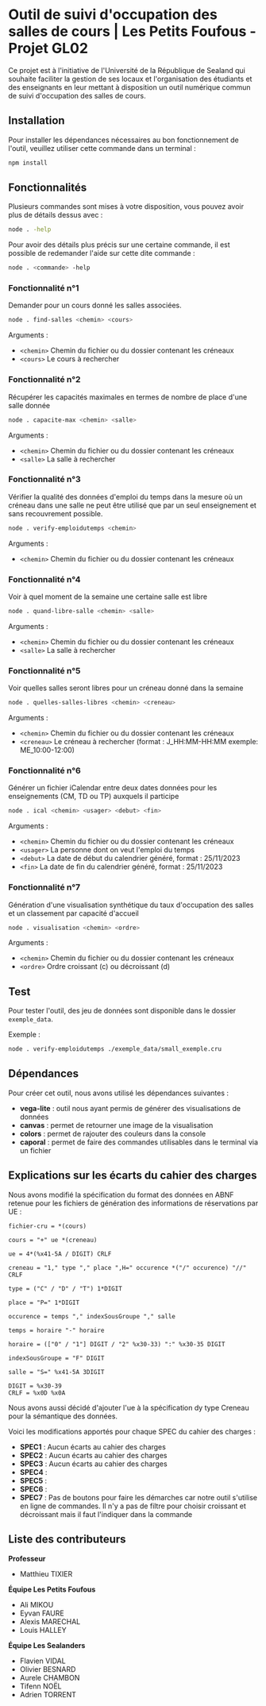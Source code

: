 # Outil de suivi d'occupation des salles de cours | Les Petits Foufous - Projet GL02

Ce projet est à l'initiative de l'Université de la République de Sealand qui souhaite faciliter la gestion de ses locaux et l'organisation des étudiants et des enseignants en leur mettant à disposition un outil numérique commun de suivi d'occupation des salles de cours.

## Installation

Pour installer les dépendances nécessaires au bon fonctionnement de l'outil, veuillez utiliser cette commande dans un terminal :

```bash
npm install
```

## Fonctionnalités
Plusieurs commandes sont mises à votre disposition, vous pouvez avoir plus de détails dessus avec :
```bash
node . -help
```

Pour avoir des détails plus précis sur une certaine commande, il est possible de redemander l'aide sur cette dite commande :

```bash
node . <commande> -help
```

### Fonctionnalité n°1
Demander pour un cours donné les salles associées.
```bash
node . find-salles <chemin> <cours>
```
Arguments :
- `<chemin>` Chemin du fichier ou du dossier contenant les créneaux
- `<cours>` Le cours à rechercher

### Fonctionnalité n°2
Récupérer les capacités maximales en termes de nombre de place d'une salle donnée
```bash
node . capacite-max <chemin> <salle>
```
Arguments :
- `<chemin>` Chemin du fichier ou du dossier contenant les créneaux
- `<salle>` La salle à rechercher

### Fonctionnalité n°3
Vérifier la qualité des données d'emploi du temps dans la mesure où un créneau dans une salle ne peut être utilisé que par un seul enseignement et sans recouvrement possible.
```bash
node . verify-emploidutemps <chemin>
```
Arguments :
- `<chemin>` Chemin du fichier ou du dossier contenant les créneaux

### Fonctionnalité n°4
Voir à quel moment de la semaine une certaine salle est libre
```bash
node . quand-libre-salle <chemin> <salle>
```
Arguments :
- `<chemin>` Chemin du fichier ou du dossier contenant les créneaux
- `<salle>` La salle à rechercher

### Fonctionnalité n°5
Voir quelles salles seront libres pour un créneau donné dans la semaine
```bash
node . quelles-salles-libres <chemin> <creneau>
```
Arguments :
- `<chemin>` Chemin du fichier ou du dossier contenant les créneaux
- `<creneau>` Le créneau à rechercher (format : J_HH:MM-HH:MM exemple: ME_10:00-12:00)

### Fonctionnalité n°6
 Générer un fichier iCalendar entre deux dates données pour les enseignements (CM, TD ou TP) auxquels il participe
```bash
node . ical <chemin> <usager> <debut> <fin>
```
Arguments :
- `<chemin>` Chemin du fichier ou du dossier contenant les créneaux
- `<usager>` La personne dont on veut l'emploi du temps
- `<debut>` La date de début du calendrier généré, format : 25/11/2023
- `<fin>` La date de fin du calendrier généré, format : 25/11/2023

### Fonctionnalité n°7
Génération d'une visualisation synthétique du taux d'occupation des salles et un classement par capacité d'accueil
```bash
node . visualisation <chemin> <ordre>
```
Arguments :
- `<chemin>` Chemin du fichier ou du dossier contenant les créneaux
- `<ordre>` Ordre croissant (c) ou décroissant (d)

## Test

Pour tester l'outil, des jeu de données sont disponible dans le dossier `exemple_data`.

Exemple :
```bash
node . verify-emploidutemps ./exemple_data/small_exemple.cru
```


## Dépendances

Pour créer cet outil, nous avons utilisé les dépendances suivantes :<br>
- **vega-lite** : outil nous ayant permis de générer des visualisations de données<br>
- **canvas** : permet de retourner une image de la visualisation
- **colors** : permet de rajouter des couleurs dans la console
- **caporal** : permet de faire des commandes utilisables dans le terminal via un fichier

## Explications sur les écarts du cahier des charges

Nous avons modifié la spécification du format des données en ABNF retenue pour les fichiers de génération des informations de réservations par UE :
```abnf
fichier-cru = *(cours)

cours = "+" ue *(creneau)

ue = 4*(%x41-5A / DIGIT) CRLF

creneau = "1," type "," place ",H=" occurence *("/" occurence) "//" CRLF

type = ("C" / "D" / "T") 1*DIGIT

place = "P=" 1*DIGIT

occurence = temps "," indexSousGroupe "," salle

temps = horaire "-" horaire

horaire = (["0" / "1"] DIGIT / "2" %x30-33) ":" %x30-35 DIGIT

indexSousGroupe = "F" DIGIT

salle = "S=" %x41-5A 3DIGIT

DIGIT = %x30-39
CRLF = %x0D %x0A 
```

Nous avons aussi décidé d'ajouter l'ue à la spécification dy type Creneau pour la sémantique des données.

Voici les modifications apportés pour chaque SPEC du cahier des charges :

- **SPEC1** : Aucun écarts au cahier des charges<br>
- **SPEC2** : Aucun écarts au cahier des charges<br>
- **SPEC3** : Aucun écarts au cahier des charges<br>
- **SPEC4** : <br>
- **SPEC5** : <br>
- **SPEC6** : <br>
- **SPEC7** : Pas de boutons pour faire les démarches car notre outil s'utilise en ligne de commandes. Il n'y a pas de filtre pour choisir croissant et décroissant mais il faut l'indiquer dans la commande<br>

## Liste des contributeurs

**Professeur**
- Matthieu TIXIER

**Équipe Les Petits Foufous**
- Ali MIKOU
- Eyvan FAURE
- Alexis MARECHAL
- Louis HALLEY

**Équipe Les Sealanders**
- Flavien VIDAL
- Olivier BESNARD
- Aurele CHAMBON
- Tifenn NOËL
- Adrien TORRENT

